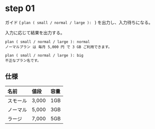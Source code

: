 # step 01
ガイド ( `plan ( small / normal / large ): ` ) を出力し、入力待ちになる。

入力に応じて結果を出力する。

```
plan ( small / normal / large ): normal
ノーマルプラン は 毎月 5,000 円 で 3 GB ご利用できます。
```

```
plan ( small / normal / large ): big
不正なプラン名です。
```

## 仕様
名前     | 値段  | 容量
:--      | :--   | :-- 
スモール | 3,000 | 1GB 
ノーマル | 5,000 | 3GB 
ラージ   | 7,000 | 5GB 

